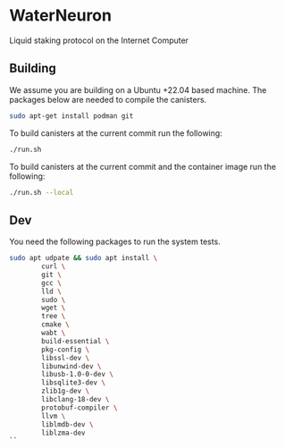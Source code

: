 # WaterNeuron
Liquid staking protocol on the Internet Computer

## Building
We assume you are building on a Ubuntu +22.04 based machine. The packages below are needed to compile the canisters.
```bash
sudo apt-get install podman git
```

To build canisters at the current commit run the following:
```bash
./run.sh
```

To build canisters at the current commit and the container image run the following:
```bash
./run.sh --local
```

## Dev

You need the following packages to run the system tests.

```bash
sudo apt udpate && sudo apt install \
        curl \
        git \
        gcc \
        lld \
        sudo \
        wget \
        tree \
        cmake \
        wabt \
        build-essential \
        pkg-config \
        libssl-dev \
        libunwind-dev \
        libusb-1.0-0-dev \
        libsqlite3-dev \
        zlib1g-dev \
        libclang-18-dev \
        protobuf-compiler \
        llvm \
        liblmdb-dev \
        liblzma-dev
``
